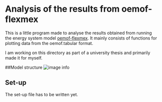 
# Analysis of the results from oemof-flexmex


This is a little program made to analyse the results obtained from running the energy
system model [oemof-flexmex](https://github.com/modex-flexmex/oemof-flexmex). 
It mainly consists of functions for plotting data from the oemof.tabular format.

I am working on this directory as part of a university thesis and primarily made it for
myself. 


##Model structure
![image info](../diagram_scenario_2_2.svg)

## Set-up
The set-up file has to be written yet.